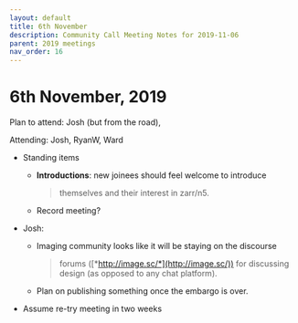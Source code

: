 ```yaml
---
layout: default
title: 6th November
description: Community Call Meeting Notes for 2019-11-06
parent: 2019 meetings
nav_order: 16
---
```


# 6th November, 2019

Plan to attend: Josh (but from the road),

Attending: Josh, RyanW, Ward

-   Standing items

    -   **Introductions**: new joinees should feel welcome to introduce
        > themselves and their interest in zarr/n5.

    -   Record meeting?

-   Josh:

    -   Imaging community looks like it will be staying on the discourse
        > forums ([*http://image.sc/*](http://image.sc/)) for discussing
        > design (as opposed to any chat platform).

    -   Plan on publishing something once the embargo is over.

-   Assume re-try meeting in two weeks

